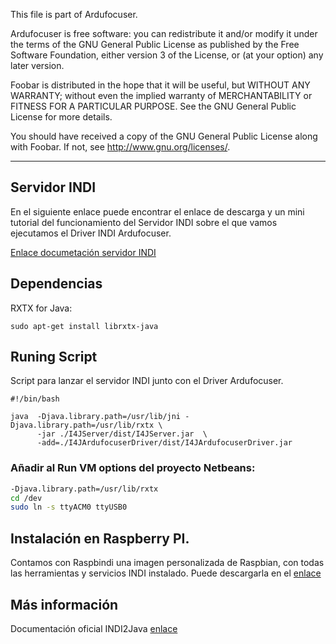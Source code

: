 This file is part of Ardufocuser.

Ardufocuser is free software: you can redistribute it and/or modify
it under the terms of the GNU General Public License as published by
the Free Software Foundation, either version 3 of the License, or
(at your option) any later version.

Foobar is distributed in the hope that it will be useful,
but WITHOUT ANY WARRANTY; without even the implied warranty of
MERCHANTABILITY or FITNESS FOR A PARTICULAR PURPOSE.  See the
GNU General Public License for more details.

You should have received a copy of the GNU General Public License
along with Foobar.  If not, see <http://www.gnu.org/licenses/>.

---

## Servidor INDI

En el siguiente enlace puede encontrar el enlace de descarga y un mini tutorial del funcionamiento del Servidor INDI sobre el que vamos ejecutamos el Driver INDI Ardufocuser.

[Enlace documetación servidor INDI](http://indilib.org/develop/indiforjava/i4j-server-manual.html)

## Dependencias


RXTX for Java:
```
sudo apt-get install librxtx-java
```
## Runing Script

Script para lanzar el servidor INDI junto con el Driver Ardufocuser.

```
#!/bin/bash

java  -Djava.library.path=/usr/lib/jni -Djava.library.path=/usr/lib/rxtx \
      -jar ./I4JServer/dist/I4JServer.jar  \
      -add=./I4JArdufocuserDriver/dist/I4JArdufocuserDriver.jar
```

### Añadir al Run VM options del proyecto Netbeans:

  ```bash
  -Djava.library.path=/usr/lib/rxtx
  cd /dev
  sudo ln -s ttyACM0 ttyUSB0
  ```
## Instalación en Raspberry PI.

Contamos con Raspbindi una imagen personalizada de Raspbian, con todas las herramientas y servicios INDI instalado.
Puede descargarla en el [enlace](https://drive.google.com/file/d/0Bz7iXJ4BvZ9SbnJPZWkweVhUVjQ/view?usp=sharing)

## Más información

Documentación oficial INDI2Java [enlace](http://indilib.org/develop/indiforjava/i4j-indi-driver.html)

